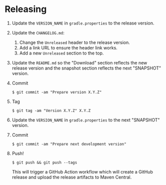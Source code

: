 # Releasing

1. Update the `VERSION_NAME` in `gradle.properties` to the release version.

2. Update the `CHANGELOG.md`:
    1. Change the `Unreleased` header to the release version.
    2. Add a link URL to ensure the header link works.
    3. Add a new `Unreleased` section to the top.

3. Update the `README.md` so the "Download" section reflects the new release
   version and the snapshot section reflects the next "SNAPSHOT" version.

4. Commit

   ```
   $ git commit -am "Prepare version X.Y.Z"
   ```

5. Tag

   ```
   $ git tag -am "Version X.Y.Z" X.Y.Z
   ```

6. Update the `VERSION_NAME` in `gradle.properties` to the next "SNAPSHOT"
   version.

7. Commit

   ```
   $ git commit -am "Prepare next development version"
   ```

8. Push!

   ```
   $ git push && git push --tags
   ```

   This will trigger a GitHub Action workflow which will create a GitHub release
   and upload the release artifacts to Maven Central.